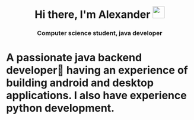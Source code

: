 <h1 align="center">Hi there, I'm <a target="_blank">Alexander</a> 
<img src="https://github.com/blackcater/blackcater/raw/main/images/Hi.gif" height="32"/></h1>
<h3 align="center">Computer science student, java developer</h3>

<h1 About me h1>
A passionate java backend developer🚀 having an experience of building android and desktop applications. I also have experience python development.
